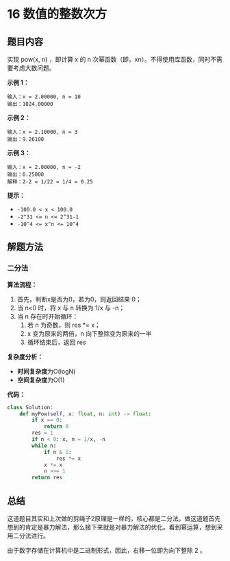 # 16 数值的整数次方

## 题目内容

实现 pow(x, n) ，即计算 x 的 n 次幂函数（即，xn）。不得使用库函数，同时不需要考虑大数问题。

**示例 1：**

```
输入：x = 2.00000, n = 10
输出：1024.00000
```

**示例 2：**

```
输入：x = 2.10000, n = 3
输出：9.26100
```

**示例 3：**

```
输入：x = 2.00000, n = -2
输出：0.25000
解释：2-2 = 1/22 = 1/4 = 0.25
```

**提示：**

* `-100.0 < x < 100.0`
* `-2^31 <= n <= 2^31-1`
* `-10^4 <= x^n <= 10^4`

## 解题方法

### 二分法

**算法流程：**

1. 首先，判断x是否为0，若为0，则返回结果 0；
2. 当 n<0 时，将 x 与 n 转换为 1/x 与 -n；
3. 当 n 存在时开始循环：
   1. 若 n 为奇数，则 res *= x；
   2. x 变为原来的两倍，n 向下整除变为原来的一半
   3. 循环结束后，返回 res

**复杂度分析：**

* **时间复杂度**为O(logN)
* **空间复杂度**为O(1)

**代码：**

```python
class Solution:
    def myPow(self, x: float, n: int) -> float:
        if x == 0:
            return 0
        res = 1
        if n < 0: x, n = 1/x, -n
        while n:
            if n & 1:
                res *= x
            x *= x
            n >>= 1
        return res
```

## 总结

这道题目其实和上次做的剪绳子2原理是一样的，核心都是二分法。做这道题首先想到的肯定是暴力解法，那么接下来就是对暴力解法的优化。看到幂运算，想到采用二分法进行。

由于数字存储在计算机中是二进制形式，因此，右移一位即为向下整除 2 。